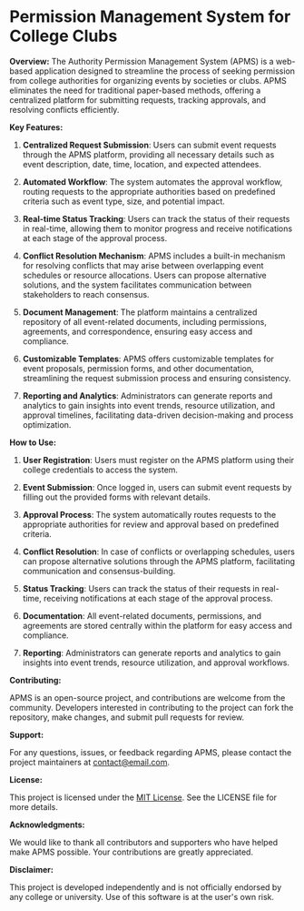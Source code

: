 # Permission Management System for College Clubs #

**Overview:**
The Authority Permission Management System (APMS) is a web-based application designed to streamline the process of seeking permission from college authorities for organizing events by societies or clubs. APMS eliminates the need for traditional paper-based methods, offering a centralized platform for submitting requests, tracking approvals, and resolving conflicts efficiently.

**Key Features:**

1. **Centralized Request Submission**: Users can submit event requests through the APMS platform, providing all necessary details such as event description, date, time, location, and expected attendees.

2. **Automated Workflow**: The system automates the approval workflow, routing requests to the appropriate authorities based on predefined criteria such as event type, size, and potential impact.

3. **Real-time Status Tracking**: Users can track the status of their requests in real-time, allowing them to monitor progress and receive notifications at each stage of the approval process.

4. **Conflict Resolution Mechanism**: APMS includes a built-in mechanism for resolving conflicts that may arise between overlapping event schedules or resource allocations. Users can propose alternative solutions, and the system facilitates communication between stakeholders to reach consensus.

5. **Document Management**: The platform maintains a centralized repository of all event-related documents, including permissions, agreements, and correspondence, ensuring easy access and compliance.

6. **Customizable Templates**: APMS offers customizable templates for event proposals, permission forms, and other documentation, streamlining the request submission process and ensuring consistency.

7. **Reporting and Analytics**: Administrators can generate reports and analytics to gain insights into event trends, resource utilization, and approval timelines, facilitating data-driven decision-making and process optimization.

**How to Use:**

1. **User Registration**: Users must register on the APMS platform using their college credentials to access the system.

2. **Event Submission**: Once logged in, users can submit event requests by filling out the provided forms with relevant details.

3. **Approval Process**: The system automatically routes requests to the appropriate authorities for review and approval based on predefined criteria.

4. **Conflict Resolution**: In case of conflicts or overlapping schedules, users can propose alternative solutions through the APMS platform, facilitating communication and consensus-building.

5. **Status Tracking**: Users can track the status of their requests in real-time, receiving notifications at each stage of the approval process.

6. **Documentation**: All event-related documents, permissions, and agreements are stored centrally within the platform for easy access and compliance.

7. **Reporting**: Administrators can generate reports and analytics to gain insights into event trends, resource utilization, and approval workflows.

**Contributing:**

APMS is an open-source project, and contributions are welcome from the community. Developers interested in contributing to the project can fork the repository, make changes, and submit pull requests for review.

**Support:**

For any questions, issues, or feedback regarding APMS, please contact the project maintainers at [contact@email.com](verma.lakshya071@email.com).

**License:**

This project is licensed under the [MIT License](https://opensource.org/licenses/MIT). See the LICENSE file for more details.

**Acknowledgments:**

We would like to thank all contributors and supporters who have helped make APMS possible. Your contributions are greatly appreciated.

**Disclaimer:**

This project is developed independently and is not officially endorsed by any college or university. Use of this software is at the user's own risk.
